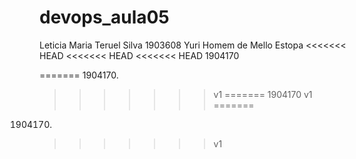 # devops_aula05
Leticia Maria Teruel Silva 
1903608
Yuri Homem de Mello Estopa
<<<<<<< HEAD
<<<<<<< HEAD
<<<<<<< HEAD
1904170 

=======
1904170.
>>>>>>> v1
=======
1904170
>>>>>>> v1
=======
1904170.
>>>>>>> v1
